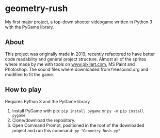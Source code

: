# geometry-rush
My first major project, a top-down shooter videogame written in Python 3 with the PyGame library.

## About
This project was originally made in 2019, recently refactored to have better code readability and general project structure.
Almost all of the sprites where made by me with tools on www.pixilart.com, MS Paint and Photoshop. The sound files where downloaded from freesound.org and modified to fit the game.

## How to play
Requires Python 3 and the PyGame library

1. Install PyGame with pip: `pip install pygame` or `py -m pip install pygame`
2. Clone/download the repository.
3. Open Command Prompt, positioned in the root of the downloaded project and run this command: `py "Geometry Rush.py"`
